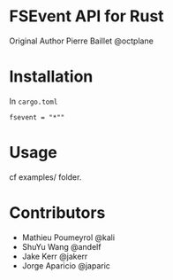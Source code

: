 # FSEvent API for Rust

Original Author Pierre Baillet @octplane

# Installation

In `cargo.toml`

```
fsevent = "*""
```

# Usage

cf examples/ folder.

# Contributors

- Mathieu Poumeyrol @kali
- ShuYu Wang @andelf
- Jake Kerr @jakerr
- Jorge Aparicio @japaric

